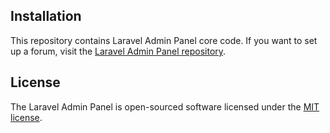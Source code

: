 ## Installation

This repository contains Laravel Admin Panel core code. If you want to set up a forum, visit the [Laravel Admin Panel repository](https://github.com/balajidharma/basic-laravel-admin-panel).

## License

The Laravel Admin Panel is open-sourced software licensed under the [MIT license](https://opensource.org/licenses/MIT).
